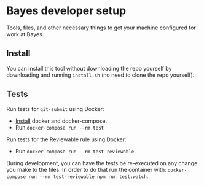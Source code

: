 # Bayes developer setup
Tools, files, and other necessary things to get your machine configured for work at Bayes.

## Install

You can install this tool without downloading the repo yourself by downloading and
running `install.sh` (no need to clone the repo yourself).

## Tests

Run tests for `git-submit` using Docker:

* [Install](http://go/wiki/Docker) docker and docker-compose.
* Run `docker-compose run --rm test`

Run tests for the Reviewable rule using Docker:

* Run `docker-compose run --rm test-reviewable`

During development, you can have the tests be re-executed on any change you make
to the files. In order to do that run the container with:
`docker-compose run --rm test-reviewable npm run test:watch`.
